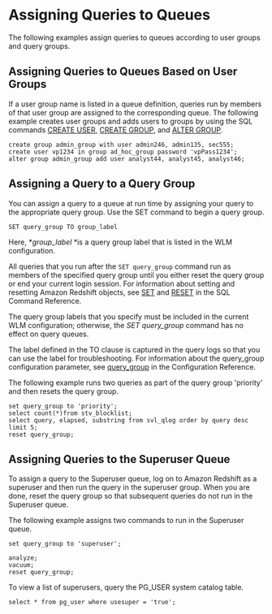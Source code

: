 # Assigning Queries to Queues<a name="cm-c-executing-queries"></a>

The following examples assign queries to queues according to user groups and query groups\.

## Assigning Queries to Queues Based on User Groups<a name="cm-c-executing-queries-assigning-queries-to-queues-based-on-user-groups"></a>

If a user group name is listed in a queue definition, queries run by members of that user group are assigned to the corresponding queue\. The following example creates user groups and adds users to groups by using the SQL commands [CREATE USER](r_CREATE_USER.md), [CREATE GROUP](r_CREATE_GROUP.md), and [ALTER GROUP](r_ALTER_GROUP.md)\.

```
create group admin_group with user admin246, admin135, sec555;
create user vp1234 in group ad_hoc_group password 'vpPass1234';
alter group admin_group add user analyst44, analyst45, analyst46;
```

## Assigning a Query to a Query Group<a name="cm-c-executing-queries-assigning-a-query-to-a-query-group"></a>

You can assign a query to a queue at run time by assigning your query to the appropriate query group\. Use the SET command to begin a query group\.

```
SET query_group TO group_label             
```

Here, **group\_label* *is a query group label that is listed in the WLM configuration\.

All queries that you run after the `SET query_group` command run as members of the specified query group until you either reset the query group or end your current login session\. For information about setting and resetting Amazon Redshift objects, see [SET](r_SET.md) and [RESET](r_RESET.md) in the SQL Command Reference\.

The query group labels that you specify must be included in the current WLM configuration; otherwise, the *SET query\_group* command has no effect on query queues\.

The label defined in the TO clause is captured in the query logs so that you can use the label for troubleshooting\. For information about the query\_group configuration parameter, see [query\_group](r_query_group.md) in the Configuration Reference\.

The following example runs two queries as part of the query group 'priority' and then resets the query group\.

```
set query_group to 'priority';
select count(*)from stv_blocklist;
select query, elapsed, substring from svl_qlog order by query desc limit 5; 
reset query_group;
```

## Assigning Queries to the Superuser Queue<a name="cm-c-executing-queries-assigning-superuser-queue"></a>

To assign a query to the Superuser queue, log on to Amazon Redshift as a superuser and then run the query in the superuser group\. When you are done, reset the query group so that subsequent queries do not run in the Superuser queue\.

The following example assigns two commands to run in the Superuser queue\.

```
set query_group to 'superuser';

analyze;
vacuum; 
reset query_group;
```

To view a list of superusers, query the PG\_USER system catalog table\.

```
select * from pg_user where usesuper = 'true';
```